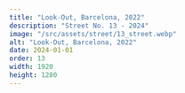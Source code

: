 ```yaml
---
title: "Look-Out, Barcelona, 2022"
description: "Street No. 13 - 2024"
image: "/src/assets/street/13_street.webp"
alt: "Look-Out, Barcelona, 2022"
date: 2024-01-01
order: 13
width: 1920
height: 1280
---
```

